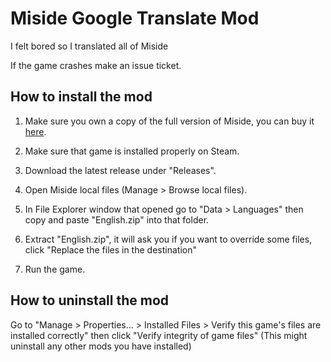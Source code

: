 # Miside Google Translate Mod

I felt bored so I translated all of Miside

If the game crashes make an issue ticket.

## How to install the mod

1. Make sure you own a copy of the full version of Miside, you can buy it [here](https://store.steampowered.com/app/2527500/MiSide/)​.

2. Make sure that game is installed properly on Steam. 

3. Download the latest release under "Releases". 

4. Open Miside local files (Manage > Browse local files​).​

5. In File Explorer window that opened go to "Data > Languages" then copy and paste "English.zip" into that folder.

6. Extract "English.zip", it will ask you if you want to override some files, click "Replace the files in the destination"

7. Run the game.

## How to uninstall the mod

Go to "Manage > Properties... > Installed Files > Verify this game's files are installed correctly" then click "Verify integrity of game files" (This might uninstall any other mods you have installed)
